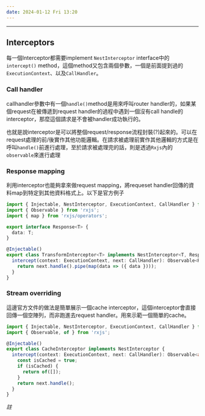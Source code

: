 ```yaml
---
date: 2024-01-12 Fri 13:20
---
```

---

## Interceptors

每一個Interceptor都需要implement `NestInterceptor` interface中的`intercept()` method，這個method又包含兩個參數，一個是前面提到過的`ExecutionContext`、以及`CallHandler`。
### Call handler

callhandler參數中有一個`handle()`method是用來呼叫router handler的，如果某個request在被傳遞到request handler的過程中遇到一個沒有call handle的interceptor，那麼這個請求是不會被handler成功執行的。

也就是說interceptor是可以將整個request/response流程封裝(?)起來的。可以在request處理的前/後實作其他功能邏輯。在請求被處理前實作其他邏輯的方式是在呼叫`handle()`前進行處理，至於請求被處理完的話，則是透過`Rxjs`內的`observable`來進行處理

### Response mapping

利用interceptor也能夠拿來做request mapping，將requeset handler回傳的資料map到特定到其他資料格式上。以下是官方例子
```typescript
import { Injectable, NestInterceptor, ExecutionContext, CallHandler } from '@nestjs/common';
import { Observable } from 'rxjs';
import { map } from 'rxjs/operators';

export interface Response<T> {
  data: T;
}

@Injectable()
export class TransformInterceptor<T> implements NestInterceptor<T, Response<T>> {
  intercept(context: ExecutionContext, next: CallHandler): Observable<Response<T>> {
    return next.handle().pipe(map(data => ({ data })));
  }
}
```

### Stream overriding

這邊官方文件的做法是簡單展示一個cache interceptor，這個interceptor會直接回傳一個空陣列，而非跑進去request handler。用來示範一個簡單的cache。

```typescript
import { Injectable, NestInterceptor, ExecutionContext, CallHandler } from '@nestjs/common';
import { Observable, of } from 'rxjs';

@Injectable()
export class CacheInterceptor implements NestInterceptor {
  intercept(context: ExecutionContext, next: CallHandler): Observable<any> {
    const isCached = true;
    if (isCached) {
      return of([]);
    }
    return next.handle();
  }
}
```

*註*